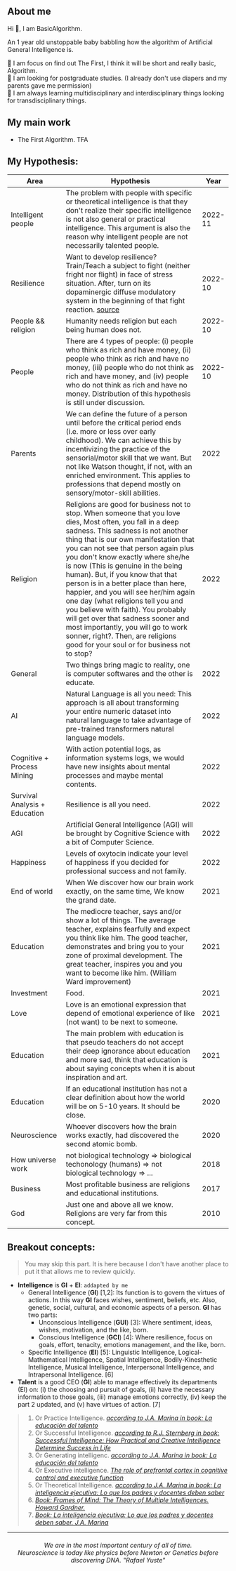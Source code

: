 ## About me

Hi 👋, I am BasicAlgorithm.

An 1 year old unstoppable baby babbling how the algorithm of Artificial General Intelligence is.

🔭  I am focus on find out The First, I think it will be short and really basic, Algorithm.\
👯  I am looking for postgraduate studies. (I already don't use diapers and my parents gave me permission)\
🌱  I am always learning multidisciplinary and interdisciplinary things looking for transdisciplinary things.

## My main work

- The First Algorithm. TFA

## My Hypothesis:

| Area | Hypothesis | Year |
| ------ | ------ | ------ |
| Intelligent people | The problem with people with specific or theoretical intelligence is that they don't realize their specific intelligence is not also general or practical intelligence. This argument is also the reason why intelligent people are not necessarily talented people. | 2022-11 |
| Resilience | Want to develop resilience? Train/Teach a subject to fight (neither fright nor flight) in face of stress situation. After, turn on its dopaminergic diffuse modulatory system in the beginning of that fight reaction. [source](https://www.nature.com/articles/s41586-022-05328-2) | 2022-10 |
| People && religion | Humanity needs religion but each being human does not. | 2022-10 |
| People | There are 4 types of people: (i) people who think as rich and have money, (ii) people who think as rich and have no money, (iii) people who do not think as rich and have money, and (iv) people who do not think as rich and have no money. Distribution of this hypothesis is still under discussion. | 2022-10 |
| Parents | We can define the future of a person until before the critical period ends (i.e. more or less over early childhood). We can achieve this by incentivizing the practice of the sensorial/motor skill that we want. But not like Watson thought, if not, with an enriched environment. This applies to professions that depend mostly on sensory/motor-skill abilities. | 2022 |
| Religion | Religions are good for business not to stop. When someone that you love dies, Most often, you fall in a deep sadness. This sadness is not another thing that is our own manifestation that you can not see that person again plus you don't know exactly where she/he is now (This is genuine in the being human). But, if you know that that person is in a better place than here, happier, and you will see her/him again one day (what religions tell you and you believe with faith). You probably will get over that sadness sooner and most importantly, you will go to work sonner, right?. Then, are religions good for your soul or for business not to stop? | 2022 |
| General | Two things bring magic to reality, one is computer softwares and the other is educate. | 2022 |
| AI | Natural Language is all you need: This approach is all about transforming your entire numeric dataset into natural language to take advantage of pre-trained transformers natural language models. | 2022 |
| Cognitive + Process Mining | With action potential logs, as information systems logs, we would have new insights about mental processes and maybe mental contents. | 2022 |
| Survival Analysis + Education | Resilience is all you need. | 2022 |
| AGI | Artificial General Intelligence (AGI) will be brought by Cognitive Science with a bit of Computer Science.  | 2022 |
| Happiness | Levels of oxytocin indicate your level of happiness if you decided for professional success and not family. | 2022 |
| End of world | When We discover how our brain work exactly, on the same time, We know the grand date. | 2021 |
| Education | The mediocre teacher, says and/or show a lot of things. The average teacher, explains fearfully and expect you think like him. The good teacher, demonstrates and bring you to your zone of proximal development. The great teacher, inspires you and you want to become like him. (William Ward improvement) | 2021 |
| Investment | Food. | 2021 |
| Love | Love is an emotional expression that depend of emotional experience of like (not want) to be next to someone. | 2021 |
| Education | The main problem with education is that pseudo teachers do not accept their deep ignorance about education and more sad, think that education is about saying concepts when it is about inspiration and art. | 2021 |
| Education | If an educational institution has not a clear definition about how the world will be on 5-10 years. It should be close.| 2020 |
| Neuroscience | Whoever discovers how the brain works exactly, had discovered the second atomic bomb. | 2020 |
| How universe work | not biological technology => biological techonology (humans) => not biological technology => ...| 2018|
| Business | Most profitable business are religions and educational institutions.| 2017 |
| God | Just one and above all we know. Religions are very far from this concept. | 2010 |

## Breakout concepts:

> You may skip this part. It is here because I don't have another place to put it that allows me to review quickly.

* **Intelligence** is **GI** + **EI**: ```addapted by me```
  * General Intelligence (**GI**) [1,2]: Its function is to govern the virtues of actions. In this way **GI** faces wishes, sentiment, beliefs, etc. Also, genetic, social, cultural, and economic aspects of a person. **GI** has two parts:
    * Unconscious Intelligence (**GUI**) [3]: Where sentiment, ideas, wishes, motivation, and the like, born.
    * Conscious Intelligence (**GCI**) [4]: Where resilience, focus on goals, effort, tenacity, emotions management, and the like, born.
  * Specific Intelligence (**EI**) [5]: Linguistic Intelligence, Logical-Mathematical Intelligence, Spatial Intelligence, Bodily-Kinesthetic Intelligence, Musical Intelligence, Interpersonal Intelligence, and Intrapersonal Intelligence. [6]
* **Talent** is a good CEO (**GI**) able to manage effectively its departments (EI) on: (i) the choosing and pursuit of goals, (ii) have the necessary information to those goals, (iii) manage emotions correctly, (iv) keep the part 2 updated, and (v) have virtues of action. [7]

> 1. Or Practice Intelligence. [*according to J.A. Marina in book: La educación del talento*](https://play.google.com/store/books/details?id=x_9Ei84dcqIC&rdid=book-x_9Ei84dcqIC&rdot=1&source=gbs_vpt_read&pcampaignid=books_booksearch_viewport) 
> 2. Or Successful Intelligence. [*according to R.J. Sternberg in book: Successful Intelligence: How Practical and Creative Intelligence Determine Success in Life*](https://www.amazon.com/Successful-Intelligence-Practical-Creative-Determine/dp/0452279062#:~:text=Successful%20Intelligence%20consists%20primarily%20of,and%20applying%20strategies%2C%20ideas%2C%20and)
> 3. Or Generating intelligenc. [*according to J.A. Marina in book: La educación del talento*](https://play.google.com/store/books/details?id=x_9Ei84dcqIC&rdid=book-x_9Ei84dcqIC&rdot=1&source=gbs_vpt_read&pcampaignid=books_booksearch_viewport) 
> 4. Or Executive intelligence. [*The role of prefrontal cortex in cognitive control and executive function*](https://www.nature.com/articles/s41386-021-01132-0)
> 5. Or Theoretical Intelligence. [*according to J.A. Marina in book: La inteligencia ejecutiva: Lo que los padres y docentes deben saber*](https://www.amazon.com/-/es/Jos%C3%A9-Antonio-Marina/dp/8434400677) 
> 6. [*Book: Frames of Mind: The Theory of Multiple Intelligences. Howard Gardner.*](https://www.amazon.com/Frames-Mind-Theory-Multiple-Intelligences/dp/0465024335)
> 7. [*Book: La inteligencia ejecutiva: Lo que los padres y docentes deben saber. J.A. Marina*](https://www.amazon.com/-/es/Jos%C3%A9-Antonio-Marina/dp/8434400677) 

<hr>

<h6 align="center">
We are in the most important century of all of time. <br>
<div style="font-style: italic;">Neuroscience is today like physics before Newton or Genetics before discovering DNA. "Rafael Yuste" </div>
</h6>
